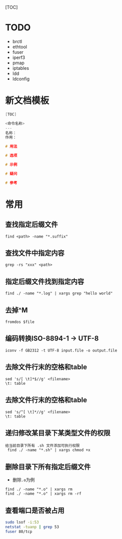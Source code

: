 [TOC]

# TODO

- brctl
- ethtool
- fuser
- iperf3
- pmap
- iptables
- ldd
- ldconfig

# 新文档模板
```c
[TOC]

<命令名称>
---
名称：
作用：

# 用法

# 选项

# 示例

# 疑问

# 参考

```

# 常用
## 查找指定后缀文件
```
find <path> -name "*.suffix"
```

## 查找文件中指定内容
```
grep -rs "xxx" <path>
```

## 指定后缀文件找到指定内容
```
find ./ -name "*.log" | xargs grep "hello world"
```

## 去掉^M
```
fromdos $file
```

## 编码转换ISO-8894-1 -> UTF-8
```
iconv -f GB2312 -t UTF-8 input.file -o output.file
```
## 去除文件行末的空格和table
```
sed 's/[ \t]*$//g' <filename>
\t: table
```
## 去除文件行末的空格和table
```
sed 's/^[ \t]*//g' <filename>
\t: table
```

## 递归修改某目录下某类型文件的权限
```
给当前目录下所有 .sh 文件添加可执行权限
 find ./ -name "*.sh" | xargs chmod +x
```

## 删除目录下所有指定后缀文件
* 删除`.o`为例
```
find ./ -name "*.o" | xargs rm
find ./ -name "*.o" | xargs rm -rf
```

## 查看端口是否被占用
```bash
sudo lsof -i:53
netstat -tuanp | grep 53
fuser 80/tcp
```
